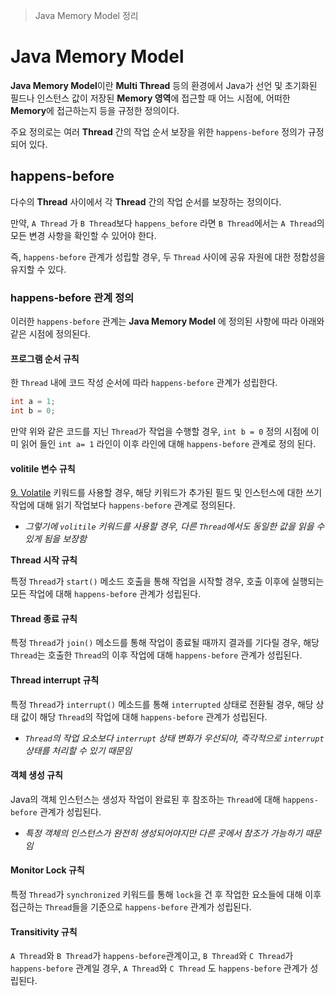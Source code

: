 > Java Memory Model 정리

# Java Memory Model
**Java Memory Model**이란 **Multi Thread** 등의 환경에서 Java가 선언 및 초기화된 필드나 인스턴스 값이 저장된 **Memory 영역**에 접근할 때 어느 시점에, 어떠한 **Memory**에 접근하는지 등을 규정한 정의이다.

주요 정의로는 여러 **Thread** 간의 작업 순서 보장을 위한 `happens-before` 정의가 규정되어 있다.
## happens-before
다수의 **Thread** 사이에서 각 **Thread** 간의 작업 순서를 보장하는 정의이다.

만약, `A Thread` 가 `B Thread`보다 `happens_before` 라면 `B Thread`에서는 `A Thread`의 모든 변경 사항을 확인할 수 있어야 한다.

즉, `happens-before` 관계가 성립할 경우, 두 `Thread` 사이에 공유 자원에 대한 정합성을 유지할 수 있다.

### happens-before 관계 정의
이러한 `happens-before` 관계는 **Java Memory Model** 에 정의된 사항에 따라 아래와 같은 시점에 정의된다.

#### 프로그램 순서 규칙
한 `Thread` 내에 코드 작성 순서에 따라 `happens-before` 관계가 성립한다.

```java
int a = 1;
int b = 0;
```

만약 위와 같은 코드를 지닌 `Thread`가 작업을 수행할 경우, `int b = 0` 정의 시점에 이미 읽어 들인 `int a= 1` 라인이 이후 라인에 대해 `happens-before` 관계로 정의 된다.

#### volitile 변수 규칙
[9. Volatile](9.%20Volatile.md) 키워드를 사용할 경우, 해당 키워드가 추가된 필드 및 인스턴스에 대한 쓰기 작업에 대해 읽기 작업보다 `happens-before` 관계로 정의된다.
- *그렇기에 `volitile` 키워드를 사용할 경우, 다른 `Thread`에서도 동일한 값을 읽을 수 있게 됨을 보장함*

**Thread 시작 규칙**

특정 `Thread`가 `start()` 메소드 호출을 통해 작업을 시작할 경우, 호출 이후에 실행되는 모든 작업에 대해 `happens-before` 관계가 성립된다.

#### Thread 종료 규칙
특정 `Thread`가 `join()` 메소드를 통해 작업이 종료될 때까지 결과를 기다릴 경우, 해당 `Thread`는 호출한 `Thread`의 이후 작업에 대해 `happens-before` 관계가 성립된다.

#### Thread interrupt 규칙
특정 `Thread`가 `interrupt()` 메소드를 통해 `interrupted` 상태로 전환될 경우, 해당 상태 값이 해당 `Thread`의 작업에 대해 `happens-before` 관계가 성립된다.
- *`Thread`의 작업 요소보다 `interrupt` 상태 변화가 우선되야, 즉각적으로 `interrupt` 상태를 처리할 수 있기 때문임*

#### 객체 생성 규칙
Java의 객체 인스턴스는 생성자 작업이 완료된 후 참조하는 `Thread`에 대해 `happens-before` 관계가 성립된다.
- *특정 객체의 인스턴스가 완전히 생성되어야지만 다른 곳에서 참조가 가능하기 때문임*

#### Monitor Lock 규칙
특정 `Thread`가 `synchronized` 키워드를 통해 `lock`을 건 후 작업한 요소들에 대해 이후 접근하는 `Thread`들을 기준으로 `happens-before` 관계가 성립된다.

#### Transitivity 규칙
`A Thread`와 `B Thread`가 `happens-before`관계이고, `B Thread`와 `C Thread`가 `happens-before` 관계일 경우, `A Thread`와 `C Thread` 도 `happens-before` 관계가 성립된다.